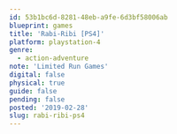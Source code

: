 ```yaml
---
id: 53b1bc6d-8281-48eb-a9fe-6d3bf58006ab
blueprint: games
title: 'Rabi-Ribi [PS4]'
platform: playstation-4
genre:
  - action-adventure
note: 'Limited Run Games'
digital: false
physical: true
guide: false
pending: false
posted: '2019-02-28'
slug: rabi-ribi-ps4
---
```

